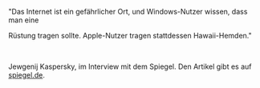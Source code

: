 <html><body><p>"Das Internet ist ein gefährlicher Ort, und Windows-Nutzer wissen, dass man eine<br>

Rüstung tragen sollte. Apple-Nutzer tragen stattdessen Hawaii-Hemden."<br>

<br>

Jewgenij Kaspersky, im Interview mit dem Spiegel. Den Artikel gibt es auf <a href="http://www.spiegel.de/schulspiegel/0%2C1518%2C527855%2C00.html" target="_blank">spiegel.de</a>.</p></body></html>